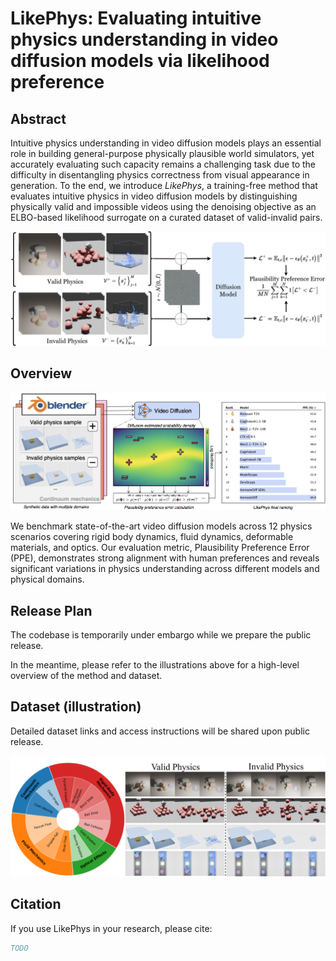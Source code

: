 # LikePhys: Evaluating intuitive physics understanding in video diffusion models via likelihood preference

## Abstract

Intuitive physics understanding in video diffusion models plays an essential role in building general-purpose physically plausible world simulators, yet accurately evaluating such capacity remains a challenging task due to the difficulty in disentangling physics correctness from visual appearance in generation. To the end, we introduce *LikePhys*, a training-free method that evaluates intuitive physics in video diffusion models by distinguishing physically valid and impossible videos using the denoising objective as an ELBO-based likelihood surrogate on a curated dataset of valid-invalid pairs.

![LikePhys Method Overview](assets/method.png)

## Overview

![LikePhys Results Overview](assets/teaser.png)

We benchmark state-of-the-art video diffusion models across 12 physics scenarios covering rigid body dynamics, fluid dynamics, deformable materials, and optics. Our evaluation metric, Plausibility Preference Error (PPE), demonstrates strong alignment with human preferences and reveals significant variations in physics understanding across different models and physical domains.

## Release Plan

The codebase is temporarily under embargo while we prepare the public release.

In the meantime, please refer to the illustrations above for a high-level
overview of the method and dataset.

## Dataset (illustration)

Detailed dataset links and access instructions will be shared upon public release.

![LikePhys Dataset Overview](assets/dataset.png)


## Citation

If you use LikePhys in your research, please cite:

```bibtex
TODO
```




